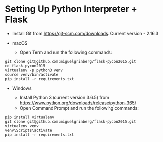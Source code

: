 # Setting Up Python Interpreter + Flask

* Install Git from https://git-scm.com/downloads. Current version - 2.16.3

* macOS

  * Open Term and run the following commands:
```
git clone git@github.com:miguelgrinberg/flask-pycon2015.git
cd flask-pycon2015
virtualenv -p python3 venv
source venv/bin/activate
pip install -r requirements.txt
```

* Windows

  * Install Python 3 (current version 3.6.5) from https://www.python.org/downloads/release/python-365/
  * Open Command Prompt and run the following commands:
```
pip install virtualenv
git clone git@github.com:miguelgrinberg/flask-pycon2015.git
virtualenv venv
venv\Scripts\activate
pip install -r requirements.txt
```
